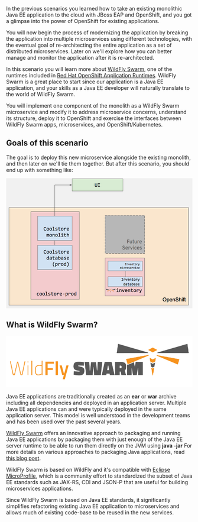 In the previous scenarios you learned how to take an existing monolithic Java EE application to the cloud
with JBoss EAP and OpenShift, and you got a glimpse into the power of OpenShift for existing applications.

You will now begin the process of modernizing the application by breaking the application into multiple
microservices using different technologies, with the eventual goal of re-architecting the entire application as a set of
distributed microservices. Later on we'll explore how you can better manage and monitor the application after
it is re-architected.

In this scenario you will learn more about [WildFly Swarm](https://wildfly-swarm.io), one of the runtimes
included in [Red Hat OpenShift Application Runtimes](https://developers.redhat.com/products/rhoar). WildFly
Swarm is a great place to start since our application is a Java EE application, and your skills as a Java EE
developer will naturally translate to the world of WildFly Swarm.

You will implement one component of the monolith as a WildFly Swarm microservice and modify it to address
microservice concerns, understand its structure, deploy it to OpenShift and exercise the interfaces between
WildFly Swarm apps, microservices, and OpenShift/Kubernetes.

## Goals of this scenario

The goal is to deploy this new microservice alongside the existing monolith, and then later on we'll tie them together.
But after this scenario, you should end up with something like:

![Logo](../../assets/mono-to-micro-part-1/goal.png)

## What is WildFly Swarm? 

![Logo](../../assets/mono-to-micro-part-1/swarm-logo.png)

Java EE applications are traditionally created as an **ear** or **war** archive including all 
dependencies and deployed in an application server. Multiple Java EE applications can and 
were typically deployed in the same application server. This model is well understood in 
the development teams and has been used over the past several years.

[WildFly Swarm](http://wildfly-swarm.io) offers an innovative approach to packaging and 
running Java EE applications by 
packaging them with just enough of the Java EE server runtime to be able to run them directly 
on the JVM using **java -jar** For more details on various approaches to packaging Java 
applications,
read [this blog post](https://developers.redhat.com/blog/2017/08/24/the-skinny-on-fat-thin-hollow-and-uber).

WildFly Swarm is based on WildFly and it's compatible with 
[Eclipse MicroProfile](https://microprofile.io), which is a community effort to standardized the subset of Java EE standards 
such as JAX-RS, CDI and JSON-P that are useful for building microservices applications.

Since WildFly Swarm is based on Java EE standards, it significantly simplifies refactoring 
existing Java EE application to microservices and allows much of existing code-base to be 
reused in the new services.




